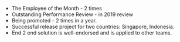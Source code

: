 - The Employee of the Month - 2 times
- Outstanding Performance Review - in 2019 review
- Being promoted - 2 times in a year.
- Successful release project for two countries: Singapore, Indonesia.
- End 2 end solution is well-endorsed and is applied to other teams.